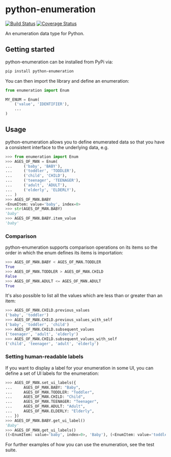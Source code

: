 # python-enumeration

[![Build Status](https://travis-ci.org/2degrees/python-enumeration.svg?branch=master)](https://travis-ci.org/2degrees/python-enumeration) 
[![Coverage Status](https://coveralls.io/repos/github/2degrees/python-enumeration/badge.svg?branch=master)](https://coveralls.io/github/2degrees/python-enumeration?branch=master)

An enumeration data type for Python.

## Getting started

python-enumeration can be installed from PyPi via:

```bash
pip install python-enumeration

```

You can then import the library and define an enumeration:

```python
from enumeration import Enum

MY_ENUM = Enum(
    ('value', 'IDENTIFIER'),
    ...
)
```


## Usage

python-enumeration allows you to define enumerated data so that you have
a consistent interface to the underlying data, e.g.

```python
>>> from enumeration import Enum
>>> AGES_OF_MAN = Enum(
...     ('baby', 'BABY'),
...     ('toddler', 'TODDLER'),
...     ('child', 'CHILD'),
...     ('teenager', 'TEENAGER'),
...     ('adult', 'ADULT'),
...     ('elderly', 'ELDERLY'),
... )
>>> AGES_OF_MAN.BABY
<EnumItem: value='baby', index=0>
>>> str(AGES_OF_MAN.BABY)
'baby'
>>> AGES_OF_MAN.BABY.item_value
'baby'
```

### Comparison

python-enumeration supports comparison operations on its items so the
order in which the enum defines its items is importation:

```python
>>> AGES_OF_MAN.BABY < AGES_OF_MAN.TODDLER
True
>>> AGES_OF_MAN.TODDLER > AGES_OF_MAN.CHILD
False
>>> AGES_OF_MAN.ADULT <= AGES_OF_MAN.ADULT
True
```

It's also possible to list all the values which are less than or
greater than an item:

```python
>>> AGES_OF_MAN.CHILD.previous_values
('baby', 'toddler')
>>> AGES_OF_MAN.CHILD.previous_values_with_self
('baby', 'toddler', 'child')
>>> AGES_OF_MAN.CHILD.subsequent_values
('teenager', 'adult', 'elderly')
>>> AGES_OF_MAN.CHILD.subsequent_values_with_self
('child', 'teenager', 'adult', 'elderly')
```

### Setting human-readable labels

If you want to display a label for your enumeration in some UI, you can
define a set of UI labels for the enumeration:

```python
>>> AGES_OF_MAN.set_ui_labels({
...     AGES_OF_MAN.BABY: "Baby",
...     AGES_OF_MAN.TODDLER: "Toddler",
...     AGES_OF_MAN.CHILD: "Child",
...     AGES_OF_MAN.TEENAGER: "Teenager",
...     AGES_OF_MAN.ADULT: "Adult",
...     AGES_OF_MAN.ELDERLY: "Elderly",
... })
>>> AGES_OF_MAN.BABY.get_ui_label()
'Baby'
>>> AGES_OF_MAN.get_ui_labels()
((<EnumItem: value='baby', index=0>, 'Baby'), (<EnumItem: value='toddler', index=1>, 'Toddler'), (<EnumItem: value='child', index=2>, 'Child'), (<EnumItem: value='teenager', index=3>, 'Teenager'), (<EnumItem: value='adult', index=4>, 'Adult'), (<EnumItem: value='elderly', index=5>, 'Elderly'))
```

For further examples of how you can use the enumeration, see the test
suite.
